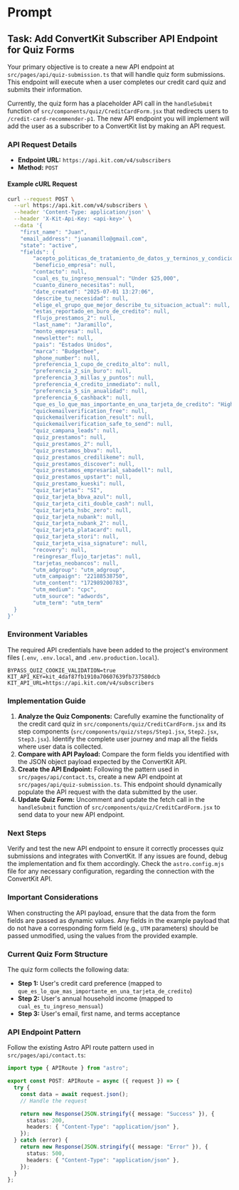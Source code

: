 # Prompt

## Task: Add ConvertKit Subscriber API Endpoint for Quiz Forms

Your primary objective is to create a new API endpoint at `src/pages/api/quiz-submission.ts` that will handle quiz form submissions. This endpoint will execute when a user completes our credit card quiz and submits their information.

Currently, the quiz form has a placeholder API call in the `handleSubmit` function of `src/components/quiz/CreditCardForm.jsx` that redirects users to `/credit-card-recommender-p1`. The new API endpoint you will implement will add the user as a subscriber to a ConvertKit list by making an API request.

### API Request Details

- **Endpoint URL:** `https://api.kit.com/v4/subscribers`
- **Method:** `POST`

#### Example cURL Request

```bash
curl --request POST \
  --url https://api.kit.com/v4/subscribers \
  --header 'Content-Type: application/json' \
  --header 'X-Kit-Api-Key: <api-key>' \
  --data '{
    "first_name": "Juan",
    "email_address": "juanamillo@gmail.com",
    "state": "active",
    "fields": {
        "acepto_politicas_de_tratamiento_de_datos_y_terminos_y_condiciones": "1",
        "beneficio_empresa": null,
        "contacto": null,
        "cual_es_tu_ingreso_mensual": "Under $25,000",
        "cuanto_dinero_necesitas": null,
        "date_created": "2025-07-01 13:27:06",
        "describe_tu_necesidad": null,
        "elige_el_grupo_que_mejor_describe_tu_situacion_actual": null,
        "estas_reportado_en_buro_de_credito": null,
        "flujo_prestamos_2": null,
        "last_name": "Jaramillo",
        "monto_empresa": null,
        "newsletter": null,
        "pais": "Estados Unidos",
        "marca": "Budgetbee",
        "phone_number": null,
        "preferencia_1_cupo_de_credito_alto": null,
        "preferencia_2_sin_buro": null,
        "preferencia_3_millas_y_puntos": null,
        "preferencia_4_credito_inmediato": null,
        "preferencia_5_sin_anualidad": null,
        "preferencia_6_cashback": null,
        "que_es_lo_que_mas_importante_en_una_tarjeta_de_credito": "High credit limit",
        "quickemailverification_free": null,
        "quickemailverification_result": null,
        "quickemailverification_safe_to_send": null,
        "quiz_campana_leads": null,
        "quiz_prestamos": null,
        "quiz_prestamos_2": null,
        "quiz_prestamos_bbva": null,
        "quiz_prestamos_credilikeme": null,
        "quiz_prestamos_discover": null,
        "quiz_prestamos_empresarial_sabadell": null,
        "quiz_prestamos_upstart": null,
        "quiz_prestamo_kueski": null,
        "quiz_tarjetas": "SI",
        "quiz_tarjeta_bbva_azul": null,
        "quiz_tarjeta_citi_double_cash": null,
        "quiz_tarjeta_hsbc_zero": null,
        "quiz_tarjeta_nubank": null,
        "quiz_tarjeta_nubank_2": null,
        "quiz_tarjeta_platacard": null,
        "quiz_tarjeta_stori": null,
        "quiz_tarjeta_visa_signature": null,
        "recovery": null,
        "reingresar_flujo_tarjetas": null,
        "tarjetas_neobancos": null,
        "utm_adgroup": "utm_adgroup",
        "utm_campaign": "22188538750",
        "utm_content": "172989200783",
        "utm_medium": "cpc",
        "utm_source": "adwords",
        "utm_term": "utm_term"
  }
}'
```

### Environment Variables

The required API credentials have been added to the project's environment files (`.env`, `.env.local`, and `.env.production.local`).

```env
BYPASS_QUIZ_COOKIE_VALIDATION=true
KIT_API_KEY=kit_4daf87fb1910a70607639fb737580dcb
KIT_API_URL=https://api.kit.com/v4/subscribers
```

### Implementation Guide

1. **Analyze the Quiz Components:** Carefully examine the functionality of the credit card quiz in `src/components/quiz/CreditCardForm.jsx` and its step components (`src/components/quiz/steps/Step1.jsx`, `Step2.jsx`, `Step3.jsx`). Identify the complete user journey and map all the fields where user data is collected.
2. **Compare with API Payload:** Compare the form fields you identified with the JSON object payload expected by the ConvertKit API.
3. **Create the API Endpoint:** Following the pattern used in `src/pages/api/contact.ts`, create a new API endpoint at `src/pages/api/quiz-submission.ts`. This endpoint should dynamically populate the API request with the data submitted by the user.
4. **Update Quiz Form:** Uncomment and update the fetch call in the `handleSubmit` function of `src/components/quiz/CreditCardForm.jsx` to send data to your new API endpoint.

### Next Steps

Verify and test the new API endpoint to ensure it correctly processes quiz submissions and integrates with ConvertKit. If any issues are found, debug the implementation and fix them accordingly. Check the `astro.config.mjs` file for any necessary configuration, regarding the connection with the ConvertKit API.

### Important Considerations

When constructing the API payload, ensure that the data from the form fields are passed as dynamic values. Any fields in the example payload that do not have a corresponding form field (e.g., `UTM` parameters) should be passed unmodified, using the values from the provided example.

### Current Quiz Form Structure

The quiz form collects the following data:

- **Step 1:** User's credit card preference (mapped to `que_es_lo_que_mas_importante_en_una_tarjeta_de_credito`)
- **Step 2:** User's annual household income (mapped to `cual_es_tu_ingreso_mensual`)
- **Step 3:** User's email, first name, and terms acceptance

### API Endpoint Pattern

Follow the existing Astro API route pattern used in `src/pages/api/contact.ts`:

```typescript
import type { APIRoute } from "astro";

export const POST: APIRoute = async ({ request }) => {
  try {
    const data = await request.json();
    // Handle the request

    return new Response(JSON.stringify({ message: "Success" }), {
      status: 200,
      headers: { "Content-Type": "application/json" },
    });
  } catch (error) {
    return new Response(JSON.stringify({ message: "Error" }), {
      status: 500,
      headers: { "Content-Type": "application/json" },
    });
  }
};
```
